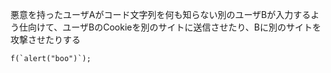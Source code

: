 悪意を持ったユーザAがコード文字列を何も知らない別のユーザBが入力するよう仕向けて、ユーザBのCookieを別のサイトに送信させたり、Bに別のサイトを攻撃させたりする

```
f(`alert("boo")`);
```

